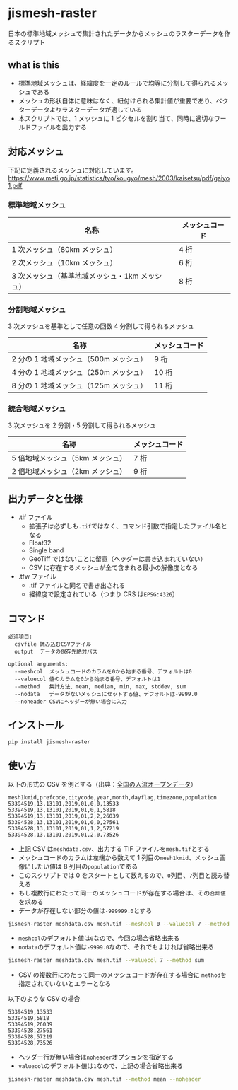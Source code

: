 # jismesh-raster

日本の標準地域メッシュで集計されたデータからメッシュのラスターデータを作るスクリプト

## what is this

-   標準地域メッシュは、経緯度を一定のルールで均等に分割して得られるメッシュである
-   メッシュの形状自体に意味はなく、紐付けられる集計値が重要であり、ベクターデータよりラスターデータが適している
-   本スクリプトでは、1 メッシュに 1 ピクセルを割り当て、同時に適切なワールドファイルを出力する

## 対応メッシュ

下記に定義されるメッシュに対応しています。
https://www.meti.go.jp/statistics/tyo/kougyo/mesh/2003/kaisetsu/pdf/gaiyo1.pdf

### 標準地域メッシュ

| 名称                                           | メッシュコード |
| ---------------------------------------------- | -------------- |
| 1 次メッシュ（80km メッシュ）                  | 4 桁           |
| 2 次メッシュ（10km メッシュ）                  | 6 桁           |
| 3 次メッシュ（基準地域メッシュ・1km メッシュ） | 8 桁           |

### 分割地域メッシュ

3 次メッシュを基準として任意の回数 4 分割して得られるメッシュ

| 名称                                   | メッシュコード |
| -------------------------------------- | -------------- |
| 2 分の 1 地域メッシュ（500m メッシュ） | 9 桁           |
| 4 分の 1 地域メッシュ（250m メッシュ） | 10 桁          |
| 8 分の 1 地域メッシュ（125m メッシュ） | 11 桁          |

### 統合地域メッシュ

3 次メッシュを 2 分割・5 分割して得られるメッシュ

| 名称                             | メッシュコード |
| -------------------------------- | -------------- |
| 5 倍地域メッシュ（5km メッシュ） | 7 桁           |
| 2 倍地域メッシュ（2km メッシュ） | 9 桁           |

## 出力データと仕様

-   .tif ファイル
    -   拡張子は必ずしも`.tif`ではなく、コマンド引数で指定したファイル名となる
    -   Float32
    -   Single band
    -   GeoTiff ではないことに留意（ヘッダーは書き込まれていない）
    -   CSV に存在するメッシュが全て含まれる最小の解像度となる
-   .tfw ファイル
    -   .tif ファイルと同名で書き出される
    -   経緯度で設定されている（つまり CRS は`EPSG:4326`）

## コマンド

```
必須項目:
  csvfile 読み込むCSVファイル
  output  データの保存先絶対パス

optional arguments:
  --meshcol  メッシュコードのカラムを0から始まる番号、デフォルトは0
  --valuecol 値のカラムを0から始まる番号、デフォルトは1
  --method   集計方法、mean, median, min, max, stddev, sum
  --nodata   データがないメッシュにセットする値、デフォルトは-9999.0
  --noheader CSVにヘッダーが無い場合に入力
```

## インストール

```sh
pip install jismesh-raster
```

## 使い方

以下の形式の CSV を例とする（出典：[全国の人流オープンデータ](https://www.geospatial.jp/ckan/dataset/mlit-1km-fromto)）

```csv
mesh1kmid,prefcode,citycode,year,month,dayflag,timezone,population
53394519,13,13101,2019,01,0,0,13533
53394519,13,13101,2019,01,0,1,5818
53394519,13,13101,2019,01,2,2,26039
53394528,13,13101,2019,01,0,0,27561
53394528,13,13101,2019,01,1,2,57219
53394528,13,13101,2019,01,2,0,73526
```

-   上記 CSV は`meshdata.csv`、出力する TIF ファイルを`mesh.tif`とする
-   メッシュコードのカラムは左端から数えて 1 列目の`mesh1kmid`、メッシュ画像にしたい値は 8 列目の`population`である
-   このスクリプトでは 0 をスタートとして数えるので、`0`列目、`7`列目と読み替える
-   もし複数行にわたって同一のメッシュコードが存在する場合は、その`合計値`を求める
-   データが存在しない部分の値は`-999999.0`とする

```sh
jismesh-raster meshdata.csv mesh.tif --meshcol 0 --valuecol 7 --method sum --nodata -999999.0
```

-   `meshcol`のデフォルト値は`0`なので、今回の場合省略出来る
-   `nodata`のデフォルト値は`-9999.0`なので、それでもよければ省略出来る

```sh
jismesh-raster meshdata.csv mesh.tif --valuecol 7 --method sum
```

-   CSV の複数行にわたって同一のメッシュコードが存在する場合に `method`を指定されていないとエラーとなる

以下のような CSV の場合

```csv
53394519,13533
53394519,5818
53394519,26039
53394528,27561
53394528,57219
53394528,73526
```

-   ヘッダー行が無い場合は`noheader`オプションを指定する
-   `valuecol`のデフォルト値は`1`なので、上記の場合省略出来る

```sh
jismesh-raster meshdata.csv mesh.tif --method mean --noheader
```
